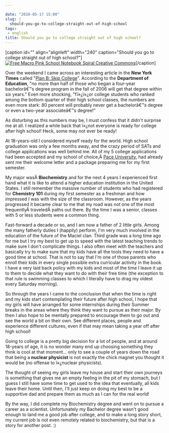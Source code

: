 ```yaml
---

date: "2010-05-17 15:00"
slug: |
  should-you-go-to-college-straight-out-of-high-school
tags:
 - english
title: Should you go to college straight out of high school?
---
```


\[caption id="" align="alignleft" width="240" caption="Should you go to
college straight out of high school?"\][![Free Macro Pink School
Notebook Spiral Creative
Commons](http://bit.ly/SchoolPost)](http://www.flickr.com/photos/pinksherbet/398992111/)\[/caption\]

Over the weekend I came across an interesting article in the **New York
Times** called "[Plan B: Skip
College](http://www.nytimes.com/2010/05/16/weekinreview/16steinberg.html?src=me&ref=general)".
According to the **Department of Education**, "no more than half of
those who began a four-year bachelorâ€™s degree program in the fall of
2006 will get that degree within six years." Even more shocking,
"fï»¿ï»¿or college students who ranked among the bottom quarter of their
high school classes, the numbers are even more stark: 80 percent will
probably never get a bachelorâ€™s degree or even a two-year
associateâ€™s degree!"

As disturbing as this numbers may be, I must confess that it didn't
surprise me at all. I realized a while back that ï»¿not everyone is
ready for college after high school! Heck, some may not ever be ready!

At 18-years-old I considered myself ready for the world. High school
graduation was only a few months away, and the crazy period of SATs and
college applications was well behind me. All of my 5 college
applications had been accepted and my school of choice,Â [Pace
University](http://www.pace.edu/pace/), had already sent me their
welcome letter and a package preparing me for my first semester.

My major wasÂ **Biochemistry** and for the next 4 years I experienced
first hand what it is like to attend a higher education institution in
the United States. I still remember the massive number of students who
had registered for **Chemistry 101** during my first semester as a
freshman and how impressed I was with the size of the classroom.
However, as the years progressed it became clear to me that my road was
not one of the most frequentlyÂ traveledÂ paths out there. By the time I
was a senior, classes with 5 or less students were a common thing.

Fast-forward a decade or so, and I am now a father of 2 little girls.
Among the many fatherly duties I (happily) perform, I'm very much
involved in the education of the future of the Maciel clan. Third grade
was a long time ago for me but I try my best to get up to speed with the
latest teaching trends to make sure I don't complicate things. I also
often meet with the teachers and basically try to make sure that my kids
have all the tools they need to have a good time at school. That is not
to say that I'm one of those parents who enroll their kids in every
single possible extra curricular activity in the book. I have a very
laid back policy with my kids and most of the time I leave it up to them
to decide what they want to do with their free time (the exception to
that rule is swimming classes to which I literally have to drag my
oldest every Saturday morning).

So through the years I came to the conclusion that when the time is
right and my kids start contemplating their future after high school, I
hope that my girls will have arranged for some internships during their
Summer breaks in the areas where they think they want to pursue as their
major. By then I also hope to be mentally prepared to encourage them to
go out and see the world a bit on their own. See different places,
people and experience different cultures, even if that may mean taking a
year off after high school!

Going to college is a pretty big decision for a lot of people, and at
around 18-years of age, it is no wonder many end up choosing something
they think is cool at that moment... only to see a couple of years down
the road that being a **nuclear physicist** is not exactly the chick
magnet you thought it would be (no offense to ï»¿nuclear physicists).

The thought of seeing my girls leave my house and start their own
journeys is something that gives me an empty feeling in the pit of my
stomach, but I guess I still have some time to get used to the idea that
eventually, all kids leave their home. Until then, I'll just keep on
doing my best to be a supportive dad and prepare them as much as I can
for the real world!

By the way, I did complete my Biochemistry degree and went on to pursue
a career as a scientist. Unfortunately my Bachelor degree wasn't good
enough to land me a good job after college, and to make a long story
short, my current job is not even remotely related to biochemistry, but
that is a story for another post. :)
